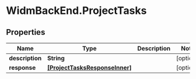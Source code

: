 # WidmBackEnd.ProjectTasks

## Properties

Name | Type | Description | Notes
------------ | ------------- | ------------- | -------------
**description** | **String** |  | [optional] 
**response** | [**[ProjectTasksResponseInner]**](ProjectTasksResponseInner.md) |  | [optional] 


